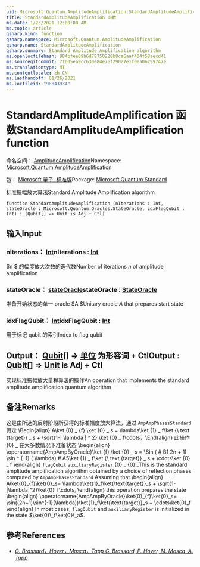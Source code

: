 ```yaml
---
uid: Microsoft.Quantum.AmplitudeAmplification.StandardAmplitudeAmplification
title: StandardAmplitudeAmplification 函数
ms.date: 1/23/2021 12:00:00 AM
ms.topic: article
qsharp.kind: function
qsharp.namespace: Microsoft.Quantum.AmplitudeAmplification
qsharp.name: StandardAmplitudeAmplification
qsharp.summary: Standard Amplitude Amplification algorithm
ms.openlocfilehash: 984bfee89b6d79750228b8ca6aaf404f58aecd41
ms.sourcegitcommit: 71605ea9cc630e84e7ef29027e1f0ea06299747e
ms.translationtype: MT
ms.contentlocale: zh-CN
ms.lasthandoff: 01/26/2021
ms.locfileid: "98843934"
---
```

# <a name="standardamplitudeamplification-function"></a><span data-ttu-id="c785b-102">StandardAmplitudeAmplification 函数</span><span class="sxs-lookup"><span data-stu-id="c785b-102">StandardAmplitudeAmplification function</span></span>

<span data-ttu-id="c785b-103">命名空间： [AmplitudeAmplification](xref:Microsoft.Quantum.AmplitudeAmplification)</span><span class="sxs-lookup"><span data-stu-id="c785b-103">Namespace: [Microsoft.Quantum.AmplitudeAmplification](xref:Microsoft.Quantum.AmplitudeAmplification)</span></span>

<span data-ttu-id="c785b-104">包： [Microsoft 量子. 标准版](https://nuget.org/packages/Microsoft.Quantum.Standard)</span><span class="sxs-lookup"><span data-stu-id="c785b-104">Package: [Microsoft.Quantum.Standard](https://nuget.org/packages/Microsoft.Quantum.Standard)</span></span>


<span data-ttu-id="c785b-105">标准振幅放大算法</span><span class="sxs-lookup"><span data-stu-id="c785b-105">Standard Amplitude Amplification algorithm</span></span>

```qsharp
function StandardAmplitudeAmplification (nIterations : Int, stateOracle : Microsoft.Quantum.Oracles.StateOracle, idxFlagQubit : Int) : (Qubit[] => Unit is Adj + Ctl)
```


## <a name="input"></a><span data-ttu-id="c785b-106">输入</span><span class="sxs-lookup"><span data-stu-id="c785b-106">Input</span></span>

### <a name="niterations--int"></a><span data-ttu-id="c785b-107">nIterations： [Int](xref:microsoft.quantum.lang-ref.int)</span><span class="sxs-lookup"><span data-stu-id="c785b-107">nIterations : [Int](xref:microsoft.quantum.lang-ref.int)</span></span>

<span data-ttu-id="c785b-108">$n $ 的幅度放大次数的迭代数</span><span class="sxs-lookup"><span data-stu-id="c785b-108">Number of iterations $n$ of amplitude amplification</span></span>


### <a name="stateoracle--stateoracle"></a><span data-ttu-id="c785b-109">stateOracle： [stateOracle](xref:Microsoft.Quantum.Oracles.StateOracle)</span><span class="sxs-lookup"><span data-stu-id="c785b-109">stateOracle : [StateOracle](xref:Microsoft.Quantum.Oracles.StateOracle)</span></span>

<span data-ttu-id="c785b-110">准备开始状态的单一 oracle $A $</span><span class="sxs-lookup"><span data-stu-id="c785b-110">Unitary oracle $A$ that prepares start state</span></span>


### <a name="idxflagqubit--int"></a><span data-ttu-id="c785b-111">idxFlagQubit： [Int](xref:microsoft.quantum.lang-ref.int)</span><span class="sxs-lookup"><span data-stu-id="c785b-111">idxFlagQubit : [Int](xref:microsoft.quantum.lang-ref.int)</span></span>

<span data-ttu-id="c785b-112">用于标记 qubit 的索引</span><span class="sxs-lookup"><span data-stu-id="c785b-112">Index to flag qubit</span></span>



## <a name="output--qubit--unit--is-adj--ctl"></a><span data-ttu-id="c785b-113">Output： [Qubit](xref:microsoft.quantum.lang-ref.qubit)[] => [单位](xref:microsoft.quantum.lang-ref.unit)  为形容词 + Ctl</span><span class="sxs-lookup"><span data-stu-id="c785b-113">Output : [Qubit](xref:microsoft.quantum.lang-ref.qubit)[] => [Unit](xref:microsoft.quantum.lang-ref.unit)  is Adj + Ctl</span></span>

<span data-ttu-id="c785b-114">实现标准振幅放大量程算法的操作</span><span class="sxs-lookup"><span data-stu-id="c785b-114">An operation that implements the standard amplitude amplification quantum algorithm</span></span>

## <a name="remarks"></a><span data-ttu-id="c785b-115">备注</span><span class="sxs-lookup"><span data-stu-id="c785b-115">Remarks</span></span>

<span data-ttu-id="c785b-116">这是由所选的反射阶段所获得的标准幅度放大算法，通过 `AmpAmpPhasesStandard` 假定 \Begin{align} A\ket {0} \_ {f} \ket {0} \_ s = \lambda\ket {1} \_ f\ket {\ text {target}} \_ s + \sqrt{1-| \lambda | ^ 2} \ket {0} \_ f\cdots，\End{align} 此操作 {0} \_ 在大多数情况下准备状态 \begin{align} \operatorname{AmpAmpByOracle}\ket {f} \ket {0} \_ s = \Sin ( # B1 2n + 1) \sin ^ {-1} ( \lambda) # A5\ket {1} \_ f\ket {\ text {target}} \_ s + \cdots\ket {0} \_ f \end{align} `flagQubit` `auxiliaryRegister` {0} \_ {0} \_</span><span class="sxs-lookup"><span data-stu-id="c785b-116">This is the standard amplitude amplification algorithm obtained by a choice of reflection phases computed by `AmpAmpPhasesStandard` Assuming that \begin{align} A\ket{0}\_{f}\ket{0}\_s= \lambda\ket{1}\_f\ket{\text{target}}\_s + \sqrt{1-|\lambda|^2}\ket{0}\_f\cdots, \end{align} this operation prepares the state \begin{align} \operatorname{AmpAmpByOracle}\ket{0}\_{f}\ket{0}\_s= \sin((2n+1)\sin^{-1}(\lambda))\ket{1}\_f\ket{\text{target}}\_s + \cdots\ket{0}\_f \end{align} In most cases, `flagQubit` and `auxiliaryRegister` is initialized in the state $\ket{0}\_f\ket{0}\_a$.</span></span>

## <a name="references"></a><span data-ttu-id="c785b-117">参考</span><span class="sxs-lookup"><span data-stu-id="c785b-117">References</span></span>

- [<span data-ttu-id="c785b-118">*G. Brassard，Hoyer，Mosca，Tapp*</span><span class="sxs-lookup"><span data-stu-id="c785b-118"> *G. Brassard, P. Hoyer, M. Mosca, A. Tapp* </span></span>](https://arxiv.org/abs/quant-ph/0005055)